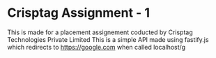 # Crisptag Assignment - 1
This is made for a placement assignement coducted by Crisptag Technologies Private Limited
This is a simple API made using fastify.js which redirects to https://google.com when called localhost/g
